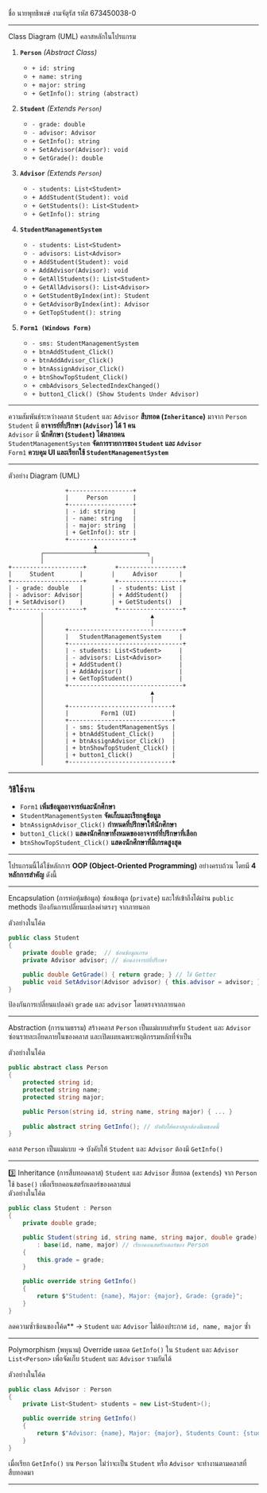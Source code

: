 ชื่อ นายพุทธิพงษ์ งามจัตุรัส
รหัส 673450038-0
 

---

 Class Diagram (UML)
คลาสหลักในโปรแกรม
1. **`Person`** *(Abstract Class)*
   - `+ id: string`
   - `+ name: string`
   - `+ major: string`
   - `+ GetInfo(): string (abstract)`

2. **`Student`** *(Extends `Person`)*
   - `- grade: double`
   - `- advisor: Advisor`
   - `+ GetInfo(): string`
   - `+ SetAdvisor(Advisor): void`
   - `+ GetGrade(): double`

3. **`Advisor`** *(Extends `Person`)*
   - `- students: List<Student>`
   - `+ AddStudent(Student): void`
   - `+ GetStudents(): List<Student>`
   - `+ GetInfo(): string`

4. **`StudentManagementSystem`**
   - `- students: List<Student>`
   - `- advisors: List<Advisor>`
   - `+ AddStudent(Student): void`
   - `+ AddAdvisor(Advisor): void`
   - `+ GetAllStudents(): List<Student>`
   - `+ GetAllAdvisors(): List<Advisor>`
   - `+ GetStudentByIndex(int): Student`
   - `+ GetAdvisorByIndex(int): Advisor`
   - `+ GetTopStudent(): string`

5. **`Form1 (Windows Form)`**
   - `- sms: StudentManagementSystem`
   - `+ btnAddStudent_Click()`
   - `+ btnAddAdvisor_Click()`
   - `+ btnAssignAdvisor_Click()`
   - `+ btnShowTopStudent_Click()`
   - `+ cmbAdvisors_SelectedIndexChanged()`
   - `+ button1_Click() (Show Students Under Advisor)`

---

 ความสัมพันธ์ระหว่างคลาส
 `Student` และ `Advisor` **สืบทอด (`Inheritance`)** มาจาก `Person`  
 `Student` มี **อาจารย์ที่ปรึกษา (`Advisor`) ได้ 1 คน**  
 `Advisor` มี **นักศึกษา (`Student`) ได้หลายคน**  
 `StudentManagementSystem` **จัดการรายการของ `Student` และ `Advisor`**  
 `Form1` **ควบคุม UI และเรียกใช้ `StudentManagementSystem`**

---

 ตัวอย่าง Diagram (UML)
```
                +------------------+
                |     Person       |
                +------------------+
                | - id: string     |
                | - name: string   |
                | - major: string  |
                | + GetInfo(): str |
                +------------------+
                        ▲
         ┌──────────────┴──────────────┐
         │                              │
+--------------------+        +------------------+
|     Student       |        |     Advisor      |
+--------------------+        +------------------+
| - grade: double   |        | - students: List |
| - advisor: Advisor|        | + AddStudent()   |
| + SetAdvisor()    |        | + GetStudents()  |
+--------------------+        +------------------+
         │                              ▲
         │                              │
         │      +--------------------------------+
         │      |   StudentManagementSystem     |
         │      +--------------------------------+
         │      | - students: List<Student>     |
         │      | - advisors: List<Advisor>     |
         │      | + AddStudent()                |
         │      | + AddAdvisor()                |
         │      | + GetTopStudent()             |
         │      +--------------------------------+
         │                              ▲
         │                              │
         │      +-----------------------------+
         │      |         Form1 (UI)          |
         │      +-----------------------------+
         │      | - sms: StudentManagementSys |
         │      | + btnAddStudent_Click()     |
         │      | + btnAssignAdvisor_Click()  |
         │      | + btnShowTopStudent_Click() |
         │      | + button1_Click()           |
         │      +-----------------------------+
```

---

### วิธีใช้งาน
- `Form1` **เพิ่มข้อมูลอาจารย์และนักศึกษา**  
- `StudentManagementSystem` **จัดเก็บและเรียกดูข้อมูล**  
- `btnAssignAdvisor_Click()` **กำหนดที่ปรึกษาให้นักศึกษา**  
- `button1_Click()` **แสดงนักศึกษาทั้งหมดของอาจารย์ที่ปรึกษาที่เลือก**  
- `btnShowTopStudent_Click()` **แสดงนักศึกษาที่มีเกรดสูงสุด**  

---

โปรแกรมนี้ได้ใช้หลักการ **OOP (Object-Oriented Programming)** อย่างครบถ้วน โดยมี **4 หลักการสำคัญ** ดังนี้  

---

 Encapsulation (การห่อหุ้มข้อมูล)
ซ่อนข้อมูล (`private`) และให้เข้าถึงได้ผ่าน `public` methods
ป้องกันการเปลี่ยนแปลงค่าตรงๆ จากภายนอก  

ตัวอย่างในโค้ด
```csharp
public class Student
{
    private double grade;  // ซ่อนข้อมูลเกรด
    private Advisor advisor; // ซ่อนอาจารย์ที่ปรึกษา

    public double GetGrade() { return grade; } // ใช้ Getter
    public void SetAdvisor(Advisor advisor) { this.advisor = advisor; } // ใช้ Setter
}
```
ป้องกันการเปลี่ยนแปลงค่า `grade` และ `advisor` โดยตรงจากภายนอก

---

 Abstraction (การนามธรรม)
สร้างคลาส `Person` เป็นแม่แบบสำหรับ `Student` และ `Advisor` 
ซ่อนรายละเอียดภายในของคลาส และเปิดเผยเฉพาะพฤติกรรมหลักที่จำเป็น  

ตัวอย่างในโค้ด
```csharp
public abstract class Person
{
    protected string id;
    protected string name;
    protected string major;

    public Person(string id, string name, string major) { ... }
    
    public abstract string GetInfo(); // บังคับให้คลาสลูกต้องมีเมธอดนี้
}
```
 คลาส `Person` เป็นแม่แบบ → บังคับให้ `Student` และ `Advisor` ต้องมี `GetInfo()`  

---

3️⃣ Inheritance (การสืบทอดคลาส)
`Student` และ `Advisor` สืบทอด (`extends`) จาก `Person`
 ใช้ `base()` เพื่อเรียกคอนสตรักเตอร์ของคลาสแม่  
ตัวอย่างในโค้ด
```csharp
public class Student : Person
{
    private double grade;

    public Student(string id, string name, string major, double grade) 
        : base(id, name, major) // เรียกคอนสตรักเตอร์ของ Person
    {
        this.grade = grade;
    }

    public override string GetInfo()
    {
        return $"Student: {name}, Major: {major}, Grade: {grade}";
    }
}
```
ลดความซ้ำซ้อนของโค้ด** → `Student` และ `Advisor` ไม่ต้องประกาศ `id, name, major` ซ้ำ  

---

 Polymorphism (พหุนาม)
Override เมธอด `GetInfo()` ใน `Student` และ `Advisor`
`List<Person>` เพื่อจัดเก็บ `Student` และ `Advisor` รวมกันได้  

ตัวอย่างในโค้ด
```csharp
public class Advisor : Person
{
    private List<Student> students = new List<Student>();

    public override string GetInfo()
    {
        return $"Advisor: {name}, Major: {major}, Students Count: {students.Count}";
    }
}
```
เมื่อเรียก `GetInfo()` บน `Person` ไม่ว่าจะเป็น `Student` หรือ `Advisor` จะทำงานตามคลาสที่สืบทอดมา  

---








